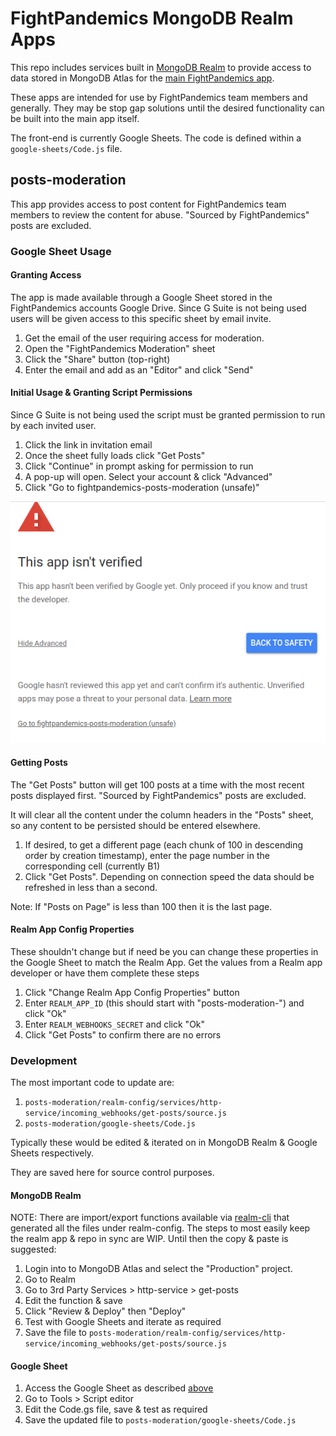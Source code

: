# FightPandemics MongoDB Realm Apps

This repo includes services built in [MongoDB Realm](https://www.mongodb.com/realm) to provide access to data stored in MongoDB Atlas for the [main FightPandemics app](https://github.com/FightPandemics/FightPandemics/).

These apps are intended for use by FightPandemics team members and generally. They may be stop gap solutions until the desired functionality can be built into the main app itself.

The front-end is currently Google Sheets. The code is defined within a `google-sheets/Code.js` file.

## posts-moderation

This app provides access to post content for FightPandemics team members to review the content for abuse. "Sourced by FightPandemics" posts are excluded.

### Google Sheet Usage

#### Granting Access

The app is made available through a Google Sheet stored in the FightPandemics accounts Google Drive. Since G Suite is not being used users will be given access to this specific sheet by email invite.

1. Get the email of the user requiring access for moderation.
2. Open the "FightPandemics Moderation" sheet
3. Click the "Share" button (top-right)
4. Enter the email and add as an "Editor" and click "Send"

#### Initial Usage & Granting Script Permissions

Since G Suite is not being used the script must be granted permission to run by each invited user.

1. Click the link in invitation email
2. Once the sheet fully loads click "Get Posts"
3. Click "Continue" in prompt asking for permission to run
4. A pop-up will open. Select your account & click "Advanced"
5. Click "Go to fightpandemics-posts-moderation (unsafe)"

![Grant Permissions](images/posts-mod-grant-permissions.png?raw=true)

#### Getting Posts

The "Get Posts" button will get 100 posts at a time with the most recent posts displayed first. "Sourced by FightPandemics" posts are excluded.

It will clear all the content under the column headers in the "Posts" sheet, so any content to be persisted should be entered elsewhere.

1. If desired, to get a different page (each chunk of 100 in descending order by creation timestamp), enter the page number in the corresponding cell (currently B1)
2. Click "Get Posts". Depending on connection speed the data should be refreshed in less than a second.

Note: If "Posts on Page" is less than 100 then it is the last page.

#### Realm App Config Properties

These shouldn't change but if need be you can change these properties in the Google Sheet to match the Realm App. Get the values from a Realm app developer or have them complete these steps

1. Click "Change Realm App Config Properties" button
2. Enter `REALM_APP_ID` (this should start with "posts-moderation-") and click "Ok"
3. Enter `REALM_WEBHOOKS_SECRET` and click "Ok"
4. Click "Get Posts" to confirm there are no errors

### Development

The most important code to update are:

1. `posts-moderation/realm-config/services/http-service/incoming_webhooks/get-posts/source.js`
2. `posts-moderation/google-sheets/Code.js`

Typically these would be edited & iterated on in MongoDB Realm & Google Sheets respectively.

They are saved here for source control purposes.

#### MongoDB Realm

NOTE: There are import/export functions available via [realm-cli](https://docs.mongodb.com/realm/deploy/realm-cli-reference/) that generated all the files under realm-config. The steps to most easily keep the realm app & repo in sync are WIP. Until then the copy & paste is suggested:

1. Login into to MongoDB Atlas and select the "Production" project.
1. Go to Realm
1. Go to 3rd Party Services > http-service > get-posts
1. Edit the function & save
1. Click "Review & Deploy" then "Deploy"
1. Test with Google Sheets and iterate as required
1. Save the file to `posts-moderation/realm-config/services/http-service/incoming_webhooks/get-posts/source.js`

#### Google Sheet

1. Access the Google Sheet as described [above](#posts-moderation)
1. Go to Tools > Script editor
1. Edit the Code.gs file, save & test as required
1. Save the updated file to `posts-moderation/google-sheets/Code.js`
